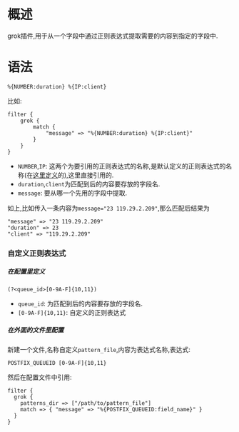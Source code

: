 # 概述
grok插件,用于从一个字段中通过正则表达式提取需要的内容到指定的字段中.
# 语法
``` 
%{NUMBER:duration} %{IP:client}
```
比如:
``` 
filter {
    grok {
        match {
            "message" => "%{NUMBER:duration} %{IP:client}"
        }
    }
}
```
* `NUMBER`,`IP`: 这两个为要引用的正则表达式的名称,是默认定义的正则表达式的名称(在[这里定义](https://github.com/logstash-plugins/logstash-patterns-core/blob/master/patterns)的),这里直接引用的.
* `duration`,`client`为匹配到后的内容要存放的字段名.
* `message`: 要从哪一个先用的字段中提取.

如上,比如传入一条内容为`message="23 119.29.2.209"`,那么匹配后结果为
``` 
"message" => "23 119.29.2.209"
"duration" => 23
"client" => "119.29.2.209"
```
### 自定义正则表达式
##### 在配置里定义
``` 
(?<queue_id>[0-9A-F]{10,11})
```
* `queue_id`: 为匹配到后的内容要存放的字段名.
* `[0-9A-F]{10,11}`: 自定义的正则表达式
##### 在外面的文件里配置
新建一个文件,名称自定义`pattern_file`,内容为表达式名称,表达式:
``` 
POSTFIX_QUEUEID [0-9A-F]{10,11}
```
然后在配置文件中引用:
``` 
filter {
  grok {
    patterns_dir => ["/path/to/pattern_file"]
    match => { "message" => "%{POSTFIX_QUEUEID:field_name}" }
  }
}
```

